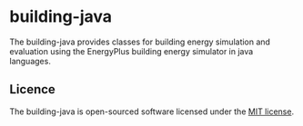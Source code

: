 # building-java
The building-java provides classes for building energy simulation and evaluation using the EnergyPlus building energy simulator in java languages.

## Licence
The building-java is open-sourced software licensed under the [MIT license](https://github.com/ohtayo/building-java/blob/master/LICENSE).

